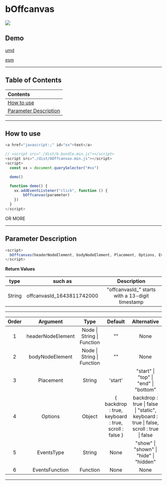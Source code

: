 # bOffcanvas

[![](https://img.shields.io/github/stars/ZhangChengLin/b-components.svg?style=social)](https://github.com/ZhangChengLin/b-components)

## Demo

[umd](../demo/umd/offcanvas.html)

[esm](../demo/esm/offcanvas.html)

---

## Table of Contents

| Contents                                        |
|:------------------------------------------------|
| [How to use](#how-to-use)                       |
| [Parameter Description](#parameter-description) |

---

## How to use

```javascript
<a href="javascript:;" id="xx">text</a>

// <script src="./dist/b.bundle.min.js"></script>
<script src="./dist/bOffcanvas.min.js"></script>
<script>
  const xx = document.querySelector("#xx")

  demo()

  function demo() {
    xx.addEventListener("click", function () {
        bOffcanvas(parameter)
    })
  }
</script>
```

OR MORE


---

## Parameter Description

```javascript
<script>
  bOffcanvas(headerNodeElement, bodyNodeElement, Placement, Options, EventsType, EventsFunction)
</script>
```

**Return Values**

|  type  |          such as          |                   Description                   |
|:------:|:-------------------------:|:-----------------------------------------------:|
| String | offcanvasId_1643811742000 | "offcanvasId_" starts with a 13-digit timestamp |

---

| Order |     Argument      |                Type                |                           Default                            |                                                  Alternative                                                   |                            Description                            |
|:-----:|:-----------------:|:----------------------------------:|:------------------------------------------------------------:|:--------------------------------------------------------------------------------------------------------------:|:-----------------------------------------------------------------:|
|   1   | headerNodeElement | Node &#124; String &#124; Function |                              ""                              |                                                      None                                                      |           h5.offcanvas-title The content of the element           |
|   2   |  bodyNodeElement  | Node &#124; String &#124; Function |                              ""                              |                                                      None                                                      |           div.offcanvas-body The content of the element           |
|   3   |     Placement     |               String               |                           'start'                            |                               "start" &#124; "top" &#124; "end" &#124; "bottom"                                | https://getbootstrap.com/docs/5.1/components/offcanvas/#placement |
|   4   |      Options      |               Object               | { backdrop : true,<br/>keyboard : true,<br/>scroll : false } | backdrop : true &#124; false &#124; "static",<br/>keyboard : true &#124; false,<br/>scroll : true &#124; false |  https://getbootstrap.com/docs/5.1/components/offcanvas/#options  |
|   5   |    EventsType     |               String               |                             None                             |                              "show" &#124; "shown" &#124; "hide" &#124; "hidden"                               |  https://getbootstrap.com/docs/5.1/components/offcanvas/#events   |
|   6   |  EventsFunction   |              Function              |                             None                             |                                                      None                                                      |  https://getbootstrap.com/docs/5.1/components/offcanvas/#events   |

---
